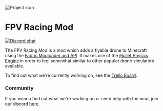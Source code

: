 ![Project icon](https://raw.githubusercontent.com/ethanejohnsons/FPV-Racing-Mod-Fabric/master/src/main/resources/assets/images/logo.png)

# FPV Racing Mod

[![Discord chat](https://img.shields.io/badge/chat%20on-discord-7289DA)](https://discord.gg/efCMR7U)

The FPV Racing Mod is a mod which adds a flyable drone to Minecraft using the [Fabric Modloader and API](https://fabricmc.net/). It makes use
of the [jBullet Physics Engine](http://jbullet.advel.cz/) in order to feel somewhat similar to other popular
drone simulators available.

To find out what we're currently working on, see the [Trello Board](https://trello.com/b/naSFhSWz/fpv-racing-mod).

### Community
If you wanna find out what we're working on or need help with the mod, join our discord [here](https://discord.gg/efCMR7U).